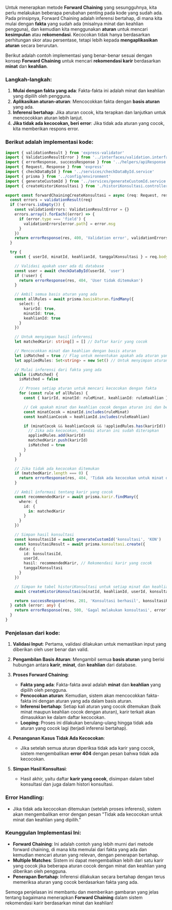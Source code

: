 Untuk menerapkan metode **Forward Chaining** yang sesungguhnya, kita perlu melakukan beberapa perubahan penting pada kode yang sudah ada. Pada prinsipnya, Forward Chaining adalah inferensi bertahap, di mana kita mulai dengan **fakta** yang sudah ada (misalnya minat dan keahlian pengguna), dan kemudian kita menggunakan **aturan** untuk mencari **kesimpulan** atau **rekomendasi**. Kecocokan tidak hanya berdasarkan perhitungan skor atau persentase, tetapi lebih kepada **mengaplikasikan aturan** secara berurutan.

Berikut adalah contoh implementasi yang benar-benar sesuai dengan konsep **Forward Chaining** untuk mencari **rekomendasi karir** berdasarkan **minat** dan **keahlian**.

### Langkah-langkah:

1. **Mulai dengan fakta yang ada**: Fakta-fakta ini adalah minat dan keahlian yang dipilih oleh pengguna.
2. **Aplikasikan aturan-aturan**: Mencocokkan fakta dengan **basis aturan** yang ada.
3. **Inferensi bertahap**: Jika aturan cocok, kita terapkan dan lanjutkan untuk mencocokkan aturan lebih lanjut.
4. **Jika tidak ada kecocokan, beri error**: Jika tidak ada aturan yang cocok, kita memberikan respons error.

### Berikut adalah implementasi kode:

```typescript
import { validationResult } from 'express-validator'
import { ValidationResultError } from '../interfaces/validation.interface'
import { errorResponse, successResponse } from '../helpers/apiResponse'
import { Request, Response } from 'express'
import { checkDataById } from '../services/checkDataById.service'
import { prisma } from '../config/environment'
import { generateCustomId } from '../services/generateCustomId.service'
import { createHistoriKonsultasi } from './historiKonsultasi.controller'

export const forwardChainingCreateKonsultasi = async (req: Request, res: Response): Promise<any> => {
  const errors = validationResult(req)
  if (!errors.isEmpty()) {
    const validationErrors: ValidationResultError = {}
    errors.array().forEach((error) => {
      if (error.type === 'field') {
        validationErrors[error.path] = error.msg
      }
    })
    return errorResponse(res, 400, 'Validation error', validationErrors)
  }

  try {
    const { userId, minatId, keahlianId, tanggalKonsultasi } = req.body

    // Validasi apakah user ada di database
    const user = await checkDataById(userId, 'user')
    if (!user) {
      return errorResponse(res, 404, 'User tidak ditemukan')
    }

    // Ambil semua basis aturan yang ada
    const allRules = await prisma.basisAturan.findMany({
      select: {
        karirId: true,
        minatId: true,
        keahlianId: true
      }
    })

    // Untuk menyimpan hasil inferensi
    let matchedKarir: string[] = [] // Daftar karir yang cocok

    // Mencocokkan minat dan keahlian dengan basis aturan
    let isMatched = true // Flag untuk menentukan apakah ada aturan yang cocok
    let appliedRules: Set<string> = new Set() // Untuk menyimpan aturan yang sudah diterapkan

    // Mulai inferensi dari fakta yang ada
    while (isMatched) {
      isMatched = false

      // Proses setiap aturan untuk mencari kecocokan dengan fakta
      for (const rule of allRules) {
        const { karirId, minatId: ruleMinat, keahlianId: ruleKeahlian } = rule

        // Cek apakah minat dan keahlian cocok dengan aturan ini dan belum diterapkan
        const minatCocok = minatId.includes(ruleMinat)
        const keahlianCocok = keahlianId.includes(ruleKeahlian)

        if (minatCocok && keahlianCocok && !appliedRules.has(karirId)) {
          // Jika ada kecocokan, tandai aturan ini sudah diterapkan
          appliedRules.add(karirId)
          matchedKarir.push(karirId)
          isMatched = true
        }
      }
    }

    // Jika tidak ada kecocokan ditemukan
    if (matchedKarir.length === 0) {
      return errorResponse(res, 404, 'Tidak ada kecocokan untuk minat dan keahlian yang dipilih.')
    }

    // Ambil informasi tentang karir yang cocok
    const recommendedKarir = await prisma.karir.findMany({
      where: {
        id: {
          in: matchedKarir
        }
      }
    })

    // Simpan hasil konsultasi
    const konsultasiId = await generateCustomId('konsultasi', 'KON')
    const konsultasiResult = await prisma.konsultasi.create({
      data: {
        id: konsultasiId,
        userId,
        hasil: recommendedKarir, // Rekomendasi karir yang cocok
        tanggalKonsultasi
      }
    })

    // Simpan ke tabel historiKonsultasi untuk setiap minat dan keahlian yang dipilih pengguna
    await createHistoriKonsultasi(minatId, keahlianId, userId, konsultasiId, tanggalKonsultasi)

    return successResponse(res, 201, 'Konsultasi berhasil', konsultasiResult)
  } catch (error: any) {
    return errorResponse(res, 500, 'Gagal melakukan konsultasi', error?.message)
  }
}
```

### Penjelasan dari kode:

1. **Validasi Input**: Pertama, validasi dilakukan untuk memastikan input yang diberikan oleh user benar dan valid.
2. **Pengambilan Basis Aturan**: Mengambil semua **basis aturan** yang berisi hubungan antara **karir**, **minat**, dan **keahlian** dari database.

3. **Proses Forward Chaining**:

   - **Fakta yang ada**: Fakta-fakta awal adalah **minat** dan **keahlian** yang dipilih oleh pengguna.
   - **Pencocokan aturan**: Kemudian, sistem akan mencocokkan fakta-fakta ini dengan aturan yang ada dalam basis aturan.
   - **Inferensi bertahap**: Setiap kali aturan yang cocok ditemukan (baik minat maupun keahlian cocok dengan aturan), karir terkait akan dimasukkan ke dalam daftar kecocokan.
   - **Looping**: Proses ini dilakukan berulang-ulang hingga tidak ada aturan yang cocok lagi (terjadi inferensi bertahap).

4. **Penanganan Kasus Tidak Ada Kecocokan**:

   - Jika setelah semua aturan diperiksa tidak ada karir yang cocok, sistem mengembalikan **error 404** dengan pesan bahwa tidak ada kecocokan.

5. **Simpan Hasil Konsultasi**:
   - Hasil akhir, yaitu daftar **karir yang cocok**, disimpan dalam tabel konsultasi dan juga dalam histori konsultasi.

### **Error Handling**:

- Jika tidak ada kecocokan ditemukan (setelah proses inferensi), sistem akan mengembalikan error dengan pesan "Tidak ada kecocokan untuk minat dan keahlian yang dipilih."

### **Keunggulan Implementasi Ini**:

- **Forward Chaining**: Ini adalah contoh yang lebih murni dari metode forward chaining, di mana kita memulai dari fakta yang ada dan kemudian mencari aturan yang relevan, dengan penerapan bertahap.
- **Multiple Matches**: Sistem ini dapat mengembalikan lebih dari satu karir yang cocok jika beberapa aturan cocok dengan minat dan keahlian yang diberikan oleh pengguna.
- **Penerapan Bertahap**: Inferensi dilakukan secara bertahap dengan terus memeriksa aturan yang cocok berdasarkan fakta yang ada.

Semoga penjelasan ini membantu dan memberikan gambaran yang jelas tentang bagaimana menerapkan **Forward Chaining** dalam sistem rekomendasi karir berdasarkan minat dan keahlian!
